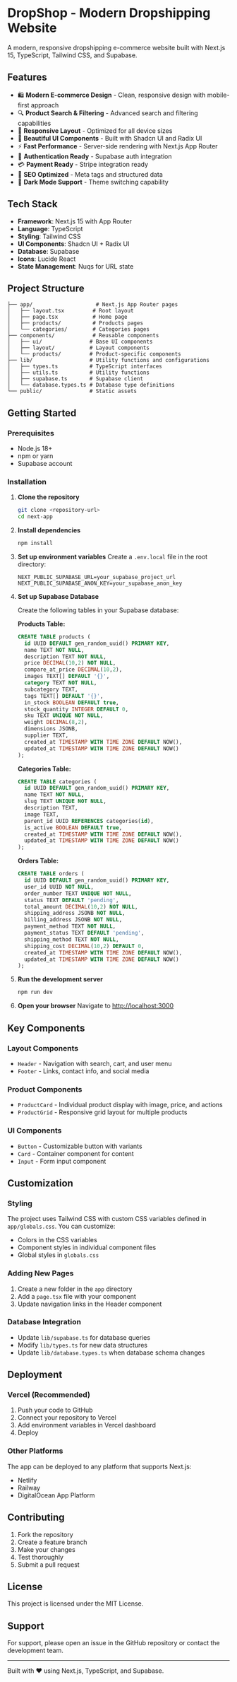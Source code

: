 # DropShop - Modern Dropshipping Website

A modern, responsive dropshipping e-commerce website built with Next.js 15, TypeScript, Tailwind CSS, and Supabase.

## Features

- 🛍️ **Modern E-commerce Design** - Clean, responsive design with mobile-first approach
- 🔍 **Product Search & Filtering** - Advanced search and filtering capabilities
- 📱 **Responsive Layout** - Optimized for all device sizes
- 🎨 **Beautiful UI Components** - Built with Shadcn UI and Radix UI
- ⚡ **Fast Performance** - Server-side rendering with Next.js App Router
- 🔐 **Authentication Ready** - Supabase auth integration
- 💳 **Payment Ready** - Stripe integration ready
- 🎯 **SEO Optimized** - Meta tags and structured data
- 🌙 **Dark Mode Support** - Theme switching capability

## Tech Stack

- **Framework**: Next.js 15 with App Router
- **Language**: TypeScript
- **Styling**: Tailwind CSS
- **UI Components**: Shadcn UI + Radix UI
- **Database**: Supabase
- **Icons**: Lucide React
- **State Management**: Nuqs for URL state

## Project Structure

```
├── app/                    # Next.js App Router pages
│   ├── layout.tsx         # Root layout
│   ├── page.tsx           # Home page
│   ├── products/          # Products pages
│   └── categories/        # Categories pages
├── components/            # Reusable components
│   ├── ui/               # Base UI components
│   ├── layout/           # Layout components
│   └── products/         # Product-specific components
├── lib/                  # Utility functions and configurations
│   ├── types.ts          # TypeScript interfaces
│   ├── utils.ts          # Utility functions
│   ├── supabase.ts       # Supabase client
│   └── database.types.ts # Database type definitions
└── public/               # Static assets
```

## Getting Started

### Prerequisites

- Node.js 18+
- npm or yarn
- Supabase account

### Installation

1. **Clone the repository**

   ```bash
   git clone <repository-url>
   cd next-app
   ```

2. **Install dependencies**

   ```bash
   npm install
   ```

3. **Set up environment variables**
   Create a `.env.local` file in the root directory:

   ```env
   NEXT_PUBLIC_SUPABASE_URL=your_supabase_project_url
   NEXT_PUBLIC_SUPABASE_ANON_KEY=your_supabase_anon_key
   ```

4. **Set up Supabase Database**

   Create the following tables in your Supabase database:

   **Products Table:**

   ```sql
   CREATE TABLE products (
     id UUID DEFAULT gen_random_uuid() PRIMARY KEY,
     name TEXT NOT NULL,
     description TEXT NOT NULL,
     price DECIMAL(10,2) NOT NULL,
     compare_at_price DECIMAL(10,2),
     images TEXT[] DEFAULT '{}',
     category TEXT NOT NULL,
     subcategory TEXT,
     tags TEXT[] DEFAULT '{}',
     in_stock BOOLEAN DEFAULT true,
     stock_quantity INTEGER DEFAULT 0,
     sku TEXT UNIQUE NOT NULL,
     weight DECIMAL(8,2),
     dimensions JSONB,
     supplier TEXT,
     created_at TIMESTAMP WITH TIME ZONE DEFAULT NOW(),
     updated_at TIMESTAMP WITH TIME ZONE DEFAULT NOW()
   );
   ```

   **Categories Table:**

   ```sql
   CREATE TABLE categories (
     id UUID DEFAULT gen_random_uuid() PRIMARY KEY,
     name TEXT NOT NULL,
     slug TEXT UNIQUE NOT NULL,
     description TEXT,
     image TEXT,
     parent_id UUID REFERENCES categories(id),
     is_active BOOLEAN DEFAULT true,
     created_at TIMESTAMP WITH TIME ZONE DEFAULT NOW(),
     updated_at TIMESTAMP WITH TIME ZONE DEFAULT NOW()
   );
   ```

   **Orders Table:**

   ```sql
   CREATE TABLE orders (
     id UUID DEFAULT gen_random_uuid() PRIMARY KEY,
     user_id UUID NOT NULL,
     order_number TEXT UNIQUE NOT NULL,
     status TEXT DEFAULT 'pending',
     total_amount DECIMAL(10,2) NOT NULL,
     shipping_address JSONB NOT NULL,
     billing_address JSONB NOT NULL,
     payment_method TEXT NOT NULL,
     payment_status TEXT DEFAULT 'pending',
     shipping_method TEXT NOT NULL,
     shipping_cost DECIMAL(10,2) DEFAULT 0,
     created_at TIMESTAMP WITH TIME ZONE DEFAULT NOW(),
     updated_at TIMESTAMP WITH TIME ZONE DEFAULT NOW()
   );
   ```

5. **Run the development server**

   ```bash
   npm run dev
   ```

6. **Open your browser**
   Navigate to [http://localhost:3000](http://localhost:3000)

## Key Components

### Layout Components

- `Header` - Navigation with search, cart, and user menu
- `Footer` - Links, contact info, and social media

### Product Components

- `ProductCard` - Individual product display with image, price, and actions
- `ProductGrid` - Responsive grid layout for multiple products

### UI Components

- `Button` - Customizable button with variants
- `Card` - Container component for content
- `Input` - Form input component

## Customization

### Styling

The project uses Tailwind CSS with custom CSS variables defined in `app/globals.css`. You can customize:

- Colors in the CSS variables
- Component styles in individual component files
- Global styles in `globals.css`

### Adding New Pages

1. Create a new folder in the `app` directory
2. Add a `page.tsx` file with your component
3. Update navigation links in the Header component

### Database Integration

- Update `lib/supabase.ts` for database queries
- Modify `lib/types.ts` for new data structures
- Update `lib/database.types.ts` when database schema changes

## Deployment

### Vercel (Recommended)

1. Push your code to GitHub
2. Connect your repository to Vercel
3. Add environment variables in Vercel dashboard
4. Deploy

### Other Platforms

The app can be deployed to any platform that supports Next.js:

- Netlify
- Railway
- DigitalOcean App Platform

## Contributing

1. Fork the repository
2. Create a feature branch
3. Make your changes
4. Test thoroughly
5. Submit a pull request

## License

This project is licensed under the MIT License.

## Support

For support, please open an issue in the GitHub repository or contact the development team.

---

Built with ❤️ using Next.js, TypeScript, and Supabase.
